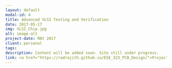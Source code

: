 ```yaml
---
layout: default
modal-id: 4
title: Advanced VLSI Testing and Verification
date: 2017-05-17
img: VLSI_Chip.jpg
alt: image-alt
project-date: MAY 2017
client: personal
tags:
description: Content will be added soon. Site still under progress. 
link: <a href="https://radrajith.github.io/ESE_323_PCB_Design/">Project website
---
```

